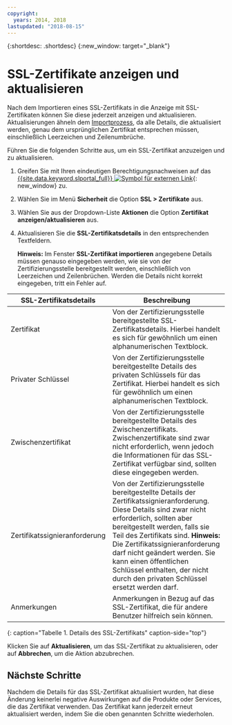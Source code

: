 ```yaml
---
copyright:
  years: 2014, 2018
lastupdated: "2018-08-15"
---
```


{:shortdesc: .shortdesc}
{:new_window: target="_blank"}

# SSL-Zertifikate anzeigen und aktualisieren

Nach dem Importieren eines SSL-Zertifikats in die Anzeige mit SSL-Zertifikaten können Sie diese jederzeit anzeigen und aktualisieren. Aktualisierungen ähneln dem [Importprozess](import-ssl-certificate.html), da alle Details, die aktualisiert werden, genau dem ursprünglichen Zertifikat entsprechen müssen, einschließlich Leerzeichen und Zeilenumbrüche.

Führen Sie die folgenden Schritte aus, um ein SSL-Zertifikat anzuzeigen und zu aktualisieren.

1. Greifen Sie mit Ihren eindeutigen Berechtigungsnachweisen auf das [{{site.data.keyword.slportal_full}} ![Symbol für externen Link](../../icons/launch-glyph.svg "Symbol für externen Link")](https://control.softlayer.com/){: new_window} zu.
2. Wählen Sie im Menü **Sicherheit** die Option **SSL > Zertifikate** aus.
2. Wählen Sie aus der Dropdown-Liste **Aktionen** die Option **Zertifikat anzeigen/aktualisieren** aus.
3. Aktualisieren Sie die **SSL-Zertifikatsdetails** in den entsprechenden Textfeldern.

   **Hinweis:** Im Fenster **SSL-Zertifikat importieren** angegebene Details müssen genauso eingegeben werden, wie sie von der Zertifizierungsstelle bereitgestellt werden, einschließlich von Leerzeichen und Zeilenbrüchen. Werden die Details nicht korrekt eingegeben, tritt ein Fehler auf.

| SSL-Zertifikatsdetails     | Beschreibung |
| --------------------------- | ----------- |
|Zertifikat                  | Von der Zertifizierungsstelle bereitgestellte SSL-Zertifikatsdetails. Hierbei handelt es sich für gewöhnlich um einen alphanumerischen Textblock.|
|Privater Schlüssel                  | Von der Zertifizierungsstelle bereitgestellte Details des privaten Schlüssels für das Zertifikat. Hierbei handelt es sich für gewöhnlich um einen alphanumerischen Textblock.|
|Zwischenzertifikat     | Von der Zertifizierungsstelle bereitgestellte Details des Zwischenzertifikats. Zwischenzertifikate sind zwar nicht erforderlich, wenn jedoch die Informationen für das SSL-Zertifikat verfügbar sind, sollten diese eingegeben werden.|
|Zertifikatssignieranforderung  | Von der Zertifizierungsstelle bereitgestellte Details der Zertifikatssignieranforderung. Diese Details sind zwar nicht erforderlich, sollten aber bereitgestellt werden, falls sie Teil des Zertifikats sind. **Hinweis:** Die Zertifikatssignieranforderung darf nicht geändert werden. Sie kann einen öffentlichen Schlüssel enthalten, der nicht durch den privaten Schlüssel ersetzt werden darf.|
|Anmerkungen                        | Anmerkungen in Bezug auf das SSL-Zertifikat, die für andere Benutzer hilfreich sein können.|
{: caption="Tabelle 1. Details des SSL-Zertifikats" caption-side="top"}

Klicken Sie auf **Aktualisieren**, um das SSL-Zertifikat zu aktualisieren, oder auf **Abbrechen**, um die Aktion abzubrechen.

## Nächste Schritte

Nachdem die Details für das SSL-Zertifikat aktualisiert wurden, hat diese Änderung keinerlei negative Auswirkungen auf die Produkte oder Services, die das Zertifikat verwenden. Das Zertifikat kann jederzeit erneut aktualisiert werden, indem Sie die oben genannten Schritte wiederholen.
